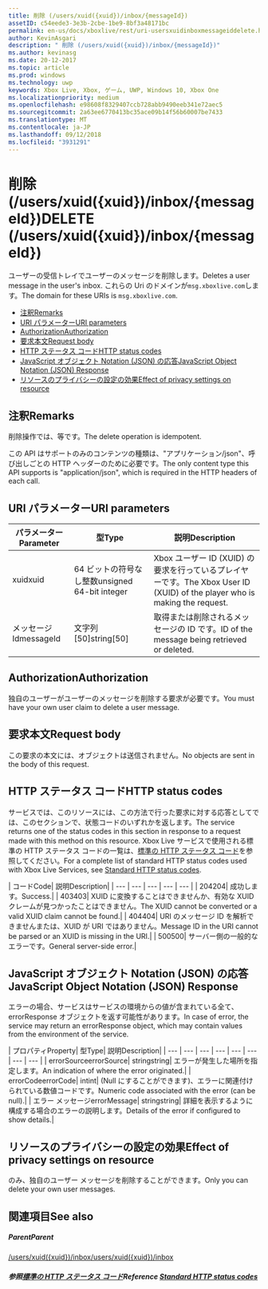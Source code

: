 ```yaml
---
title: 削除 (/users/xuid({xuid})/inbox/{messageId})
assetID: c54eede3-3e3b-2cbe-1be9-8bf3a48171bc
permalink: en-us/docs/xboxlive/rest/uri-usersxuidinboxmessageiddelete.html
author: KevinAsgari
description: " 削除 (/users/xuid({xuid})/inbox/{messageId})"
ms.author: kevinasg
ms.date: 20-12-2017
ms.topic: article
ms.prod: windows
ms.technology: uwp
keywords: Xbox Live, Xbox, ゲーム, UWP, Windows 10, Xbox One
ms.localizationpriority: medium
ms.openlocfilehash: e98608f8329407ccb728abb9490eeb341e72aec5
ms.sourcegitcommit: 2a63ee6770413bc35ace09b14f56b60007be7433
ms.translationtype: MT
ms.contentlocale: ja-JP
ms.lasthandoff: 09/12/2018
ms.locfileid: "3931291"
---
```

# <a name="delete-usersxuidxuidinboxmessageid"></a><span data-ttu-id="52da3-104">削除 (/users/xuid({xuid})/inbox/{messageId})</span><span class="sxs-lookup"><span data-stu-id="52da3-104">DELETE (/users/xuid({xuid})/inbox/{messageId})</span></span>
<span data-ttu-id="52da3-105">ユーザーの受信トレイでユーザーのメッセージを削除します。</span><span class="sxs-lookup"><span data-stu-id="52da3-105">Deletes a user message in the user's inbox.</span></span> <span data-ttu-id="52da3-106">これらの Uri のドメインが`msg.xboxlive.com`します。</span><span class="sxs-lookup"><span data-stu-id="52da3-106">The domain for these URIs is `msg.xboxlive.com`.</span></span>
 
  * [<span data-ttu-id="52da3-107">注釈</span><span class="sxs-lookup"><span data-stu-id="52da3-107">Remarks</span></span>](#ID4EV)
  * [<span data-ttu-id="52da3-108">URI パラメーター</span><span class="sxs-lookup"><span data-stu-id="52da3-108">URI parameters</span></span>](#ID4ECB)
  * [<span data-ttu-id="52da3-109">Authorization</span><span class="sxs-lookup"><span data-stu-id="52da3-109">Authorization</span></span>](#ID4EPB)
  * [<span data-ttu-id="52da3-110">要求本文</span><span class="sxs-lookup"><span data-stu-id="52da3-110">Request body</span></span>](#ID4E1B)
  * [<span data-ttu-id="52da3-111">HTTP ステータス コード</span><span class="sxs-lookup"><span data-stu-id="52da3-111">HTTP status codes</span></span>](#ID4EHC)
  * [<span data-ttu-id="52da3-112">JavaScript オブジェクト Notation (JSON) の応答</span><span class="sxs-lookup"><span data-stu-id="52da3-112">JavaScript Object Notation (JSON) Response</span></span>](#ID4EAE)
  * [<span data-ttu-id="52da3-113">リソースのプライバシーの設定の効果</span><span class="sxs-lookup"><span data-stu-id="52da3-113">Effect of privacy settings on resource</span></span>](#ID4EYF)
 
<a id="ID4EV"></a>

 
## <a name="remarks"></a><span data-ttu-id="52da3-114">注釈</span><span class="sxs-lookup"><span data-stu-id="52da3-114">Remarks</span></span> 
 
<span data-ttu-id="52da3-115">削除操作では、等です。</span><span class="sxs-lookup"><span data-stu-id="52da3-115">The delete operation is idempotent.</span></span>
 
<span data-ttu-id="52da3-116">この API はサポートのみのコンテンツの種類は、"アプリケーション/json"、呼び出しごとの HTTP ヘッダーのために必要です。</span><span class="sxs-lookup"><span data-stu-id="52da3-116">The only content type this API supports is "application/json", which is required in the HTTP headers of each call.</span></span> 
  
<a id="ID4ECB"></a>

 
## <a name="uri-parameters"></a><span data-ttu-id="52da3-117">URI パラメーター</span><span class="sxs-lookup"><span data-stu-id="52da3-117">URI parameters</span></span> 
 
| <span data-ttu-id="52da3-118">パラメーター</span><span class="sxs-lookup"><span data-stu-id="52da3-118">Parameter</span></span>| <span data-ttu-id="52da3-119">型</span><span class="sxs-lookup"><span data-stu-id="52da3-119">Type</span></span>| <span data-ttu-id="52da3-120">説明</span><span class="sxs-lookup"><span data-stu-id="52da3-120">Description</span></span>| 
| --- | --- | --- | 
| <span data-ttu-id="52da3-121">xuid</span><span class="sxs-lookup"><span data-stu-id="52da3-121">xuid</span></span> | <span data-ttu-id="52da3-122">64 ビットの符号なし整数</span><span class="sxs-lookup"><span data-stu-id="52da3-122">unsigned 64-bit integer</span></span> | <span data-ttu-id="52da3-123">Xbox ユーザー ID (XUID) の要求を行っているプレイヤーです。</span><span class="sxs-lookup"><span data-stu-id="52da3-123">The Xbox User ID (XUID) of the player who is making the request.</span></span> | 
| <span data-ttu-id="52da3-124">メッセージ Id</span><span class="sxs-lookup"><span data-stu-id="52da3-124">messageId</span></span> | <span data-ttu-id="52da3-125">文字列 [50]</span><span class="sxs-lookup"><span data-stu-id="52da3-125">string[50]</span></span> | <span data-ttu-id="52da3-126">取得または削除されるメッセージの ID です。</span><span class="sxs-lookup"><span data-stu-id="52da3-126">ID of the message being retrieved or deleted.</span></span> | 
  
<a id="ID4EPB"></a>

 
## <a name="authorization"></a><span data-ttu-id="52da3-127">Authorization</span><span class="sxs-lookup"><span data-stu-id="52da3-127">Authorization</span></span> 
 
<span data-ttu-id="52da3-128">独自のユーザーがユーザーのメッセージを削除する要求が必要です。</span><span class="sxs-lookup"><span data-stu-id="52da3-128">You must have your own user claim to delete a user message.</span></span>
  
<a id="ID4E1B"></a>

 
## <a name="request-body"></a><span data-ttu-id="52da3-129">要求本文</span><span class="sxs-lookup"><span data-stu-id="52da3-129">Request body</span></span> 
 
<span data-ttu-id="52da3-130">この要求の本文には、オブジェクトは送信されません。</span><span class="sxs-lookup"><span data-stu-id="52da3-130">No objects are sent in the body of this request.</span></span>
  
<a id="ID4EHC"></a>

 
## <a name="http-status-codes"></a><span data-ttu-id="52da3-131">HTTP ステータス コード</span><span class="sxs-lookup"><span data-stu-id="52da3-131">HTTP status codes</span></span> 
 
<span data-ttu-id="52da3-132">サービスでは、このリソースには、この方法で行った要求に対する応答としてでは、このセクションで、状態コードのいずれかを返します。</span><span class="sxs-lookup"><span data-stu-id="52da3-132">The service returns one of the status codes in this section in response to a request made with this method on this resource.</span></span> <span data-ttu-id="52da3-133">Xbox Live サービスで使用される標準の HTTP ステータス コードの一覧は、[標準の HTTP ステータス コード](../../additional/httpstatuscodes.md)を参照してください。</span><span class="sxs-lookup"><span data-stu-id="52da3-133">For a complete list of standard HTTP status codes used with Xbox Live Services, see [Standard HTTP status codes](../../additional/httpstatuscodes.md).</span></span>
 
| <span data-ttu-id="52da3-134">コード</span><span class="sxs-lookup"><span data-stu-id="52da3-134">Code</span></span>| <span data-ttu-id="52da3-135">説明</span><span class="sxs-lookup"><span data-stu-id="52da3-135">Description</span></span>| 
| --- | --- | --- | --- | --- | 
| <span data-ttu-id="52da3-136">204</span><span class="sxs-lookup"><span data-stu-id="52da3-136">204</span></span>| <span data-ttu-id="52da3-137">成功します。</span><span class="sxs-lookup"><span data-stu-id="52da3-137">Success.</span></span>| 
| <span data-ttu-id="52da3-138">403</span><span class="sxs-lookup"><span data-stu-id="52da3-138">403</span></span>| <span data-ttu-id="52da3-139">XUID に変換することはできませんか、有効な XUID クレームが見つかったことはできません。</span><span class="sxs-lookup"><span data-stu-id="52da3-139">The XUID cannot be converted or a valid XUID claim cannot be found.</span></span>| 
| <span data-ttu-id="52da3-140">404</span><span class="sxs-lookup"><span data-stu-id="52da3-140">404</span></span>| <span data-ttu-id="52da3-141">URI のメッセージ ID を解析できませんまたは、XUID が URI ではありません。</span><span class="sxs-lookup"><span data-stu-id="52da3-141">Message ID in the URI cannot be parsed or an XUID is missing in the URI.</span></span>| 
| <span data-ttu-id="52da3-142">500</span><span class="sxs-lookup"><span data-stu-id="52da3-142">500</span></span>| <span data-ttu-id="52da3-143">サーバー側の一般的なエラーです。</span><span class="sxs-lookup"><span data-stu-id="52da3-143">General server-side error.</span></span>| 
  
<a id="ID4EAE"></a>

 
## <a name="javascript-object-notation-json-response"></a><span data-ttu-id="52da3-144">JavaScript オブジェクト Notation (JSON) の応答</span><span class="sxs-lookup"><span data-stu-id="52da3-144">JavaScript Object Notation (JSON) Response</span></span> 
 
<span data-ttu-id="52da3-145">エラーの場合、サービスはサービスの環境からの値が含まれている全て、errorResponse オブジェクトを返す可能性があります。</span><span class="sxs-lookup"><span data-stu-id="52da3-145">In case of error, the service may return an errorResponse object, which may contain values from the environment of the service.</span></span>
 
| <span data-ttu-id="52da3-146">プロパティ</span><span class="sxs-lookup"><span data-stu-id="52da3-146">Property</span></span>| <span data-ttu-id="52da3-147">型</span><span class="sxs-lookup"><span data-stu-id="52da3-147">Type</span></span>| <span data-ttu-id="52da3-148">説明</span><span class="sxs-lookup"><span data-stu-id="52da3-148">Description</span></span>| 
| --- | --- | --- | --- | --- | --- | --- | --- | 
| <span data-ttu-id="52da3-149">errorSource</span><span class="sxs-lookup"><span data-stu-id="52da3-149">errorSource</span></span>| <span data-ttu-id="52da3-150">string</span><span class="sxs-lookup"><span data-stu-id="52da3-150">string</span></span>| <span data-ttu-id="52da3-151">エラーが発生した場所を指定します。</span><span class="sxs-lookup"><span data-stu-id="52da3-151">An indication of where the error originated.</span></span>| 
| <span data-ttu-id="52da3-152">errorCode</span><span class="sxs-lookup"><span data-stu-id="52da3-152">errorCode</span></span>| <span data-ttu-id="52da3-153">int</span><span class="sxs-lookup"><span data-stu-id="52da3-153">int</span></span>| <span data-ttu-id="52da3-154">(Null にすることができます)、エラーに関連付けられている数値コードです。</span><span class="sxs-lookup"><span data-stu-id="52da3-154">Numeric code associated with the error (can be null).</span></span>| 
| <span data-ttu-id="52da3-155">エラー メッセージ</span><span class="sxs-lookup"><span data-stu-id="52da3-155">errorMessage</span></span>| <span data-ttu-id="52da3-156">string</span><span class="sxs-lookup"><span data-stu-id="52da3-156">string</span></span>| <span data-ttu-id="52da3-157">詳細を表示するように構成する場合のエラーの説明します。</span><span class="sxs-lookup"><span data-stu-id="52da3-157">Details of the error if configured to show details.</span></span>| 
  
<a id="ID4EYF"></a>

 
## <a name="effect-of-privacy-settings-on-resource"></a><span data-ttu-id="52da3-158">リソースのプライバシーの設定の効果</span><span class="sxs-lookup"><span data-stu-id="52da3-158">Effect of privacy settings on resource</span></span> 
 
<span data-ttu-id="52da3-159">のみ、独自のユーザー メッセージを削除することができます。</span><span class="sxs-lookup"><span data-stu-id="52da3-159">Only you can delete your own user messages.</span></span> 
  
<a id="ID4EDG"></a>

 
## <a name="see-also"></a><span data-ttu-id="52da3-160">関連項目</span><span class="sxs-lookup"><span data-stu-id="52da3-160">See also</span></span>
 
<a id="ID4EFG"></a>

 
##### <a name="parent"></a><span data-ttu-id="52da3-161">Parent</span><span class="sxs-lookup"><span data-stu-id="52da3-161">Parent</span></span>  

[<span data-ttu-id="52da3-162">/users/xuid({xuid})/inbox</span><span class="sxs-lookup"><span data-stu-id="52da3-162">/users/xuid({xuid})/inbox</span></span>](uri-usersxuidinbox.md)

  
<a id="ID4ETG"></a>

 
##### <a name="reference--standard-http-status-codesadditionalhttpstatuscodesmd"></a><span data-ttu-id="52da3-163">参照[標準の HTTP ステータス コード](../../additional/httpstatuscodes.md)</span><span class="sxs-lookup"><span data-stu-id="52da3-163">Reference  [Standard HTTP status codes](../../additional/httpstatuscodes.md)</span></span>

   